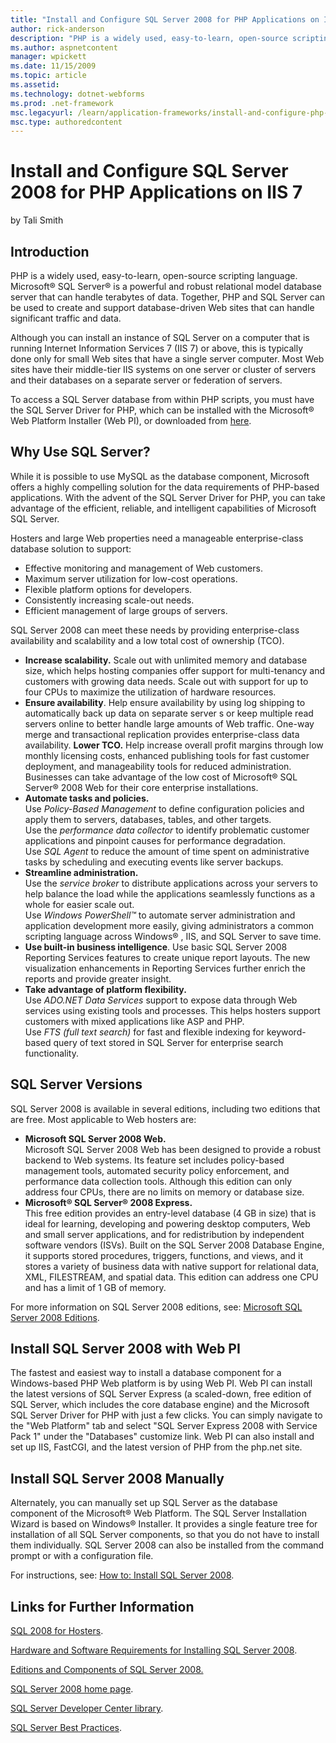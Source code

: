 ```yaml
---
title: "Install and Configure SQL Server 2008 for PHP Applications on IIS 7 | Microsoft Docs"
author: rick-anderson
description: "PHP is a widely used, easy-to-learn, open-source scripting language. Microsoft ® SQL Server ® is a powerful and robust relational model database server that..."
ms.author: aspnetcontent
manager: wpickett
ms.date: 11/15/2009
ms.topic: article
ms.assetid: 
ms.technology: dotnet-webforms
ms.prod: .net-framework
msc.legacyurl: /learn/application-frameworks/install-and-configure-php-on-iis/install-and-configure-sql-server-2008-for-php-applications-on-iis-7-and-above
msc.type: authoredcontent
---
```

Install and Configure SQL Server 2008 for PHP Applications on IIS 7
====================
by Tali Smith

## Introduction

PHP is a widely used, easy-to-learn, open-source scripting language. Microsoft® SQL Server® is a powerful and robust relational model database server that can handle terabytes of data. Together, PHP and SQL Server can be used to create and support database-driven Web sites that can handle significant traffic and data.

Although you can install an instance of SQL Server on a computer that is running Internet Information Services 7 (IIS 7) or above, this is typically done only for small Web sites that have a single server computer. Most Web sites have their middle-tier IIS systems on one server or cluster of servers and their databases on a separate server or federation of servers.

To access a SQL Server database from within PHP scripts, you must have the SQL Server Driver for PHP, which can be installed with the Microsoft® Web Platform Installer (Web PI), or downloaded from [here](https://www.microsoft.com/downloads/details.aspx?familyid=CCDF728B-1EA0-48A8-A84A-5052214CAAD9&amp;displaylang=en).

## Why Use SQL Server?

While it is possible to use MySQL as the database component, Microsoft offers a highly compelling solution for the data requirements of PHP-based applications. With the advent of the SQL Server Driver for PHP, you can take advantage of the efficient, reliable, and intelligent capabilities of Microsoft SQL Server.

Hosters and large Web properties need a manageable enterprise-class database solution to support:

- Effective monitoring and management of Web customers.
- Maximum server utilization for low-cost operations.
- Flexible platform options for developers.
- Consistently increasing scale-out needs.
- Efficient management of large groups of servers.

SQL Server 2008 can meet these needs by providing enterprise-class availability and scalability and a low total cost of ownership (TCO).

- **Increase scalability.** Scale out with unlimited memory and database size, which helps hosting companies offer support for multi-tenancy and customers with growing data needs. Scale out with support for up to four CPUs to maximize the utilization of hardware resources.
- **Ensure availability**. Help ensure availability by using log shipping to automatically back up data on separate server s or keep multiple read servers online to better handle large amounts of Web traffic. One-way merge and transactional replication provides enterprise-class data availability. **Lower TCO.** Help increase overall profit margins through low monthly licensing costs, enhanced publishing tools for fast customer deployment, and manageability tools for reduced administration. Businesses can take advantage of the low cost of Microsoft® SQL Server® 2008 Web for their core enterprise installations.
- **Automate tasks and policies.**   
 Use     *Policy-Based Management* to define configuration policies and apply them to servers, databases, tables, and other targets.   
 Use the     *performance data collector* to identify problematic customer applications and pinpoint causes for performance degradation.   
 Use     *SQL Agent* to reduce the amount of time spent on administrative tasks by scheduling and executing events like server backups.
- **Streamline administration.**   
 Use the     *service broker* to distribute applications across your servers to help balance the load while the applications seamlessly functions as a whole for easier scale out.   
 Use     *Windows PowerShell™* to automate server administration and application development more easily, giving administrators a common scripting language across Windows® , IIS, and SQL Server to save time.
- **Use built-in business intelligence**. Use basic SQL Server 2008 Reporting Services features to create unique report layouts. The new visualization enhancements in Reporting Services further enrich the reports and provide greater insight.
- **Take advantage of platform flexibility.**   
 Use     *ADO.NET Data Services* support to expose data through Web services using existing tools and processes. This helps hosters support customers with mixed applications like ASP and PHP.  
 Use     *FTS (full text search)* for fast and flexible indexing for keyword-based query of text stored in SQL Server for enterprise search functionality.

## SQL Server Versions

SQL Server 2008 is available in several editions, including two editions that are free. Most applicable to Web hosters are:

- **Microsoft SQL Server 2008 Web.**  
 Microsoft SQL Server 2008 Web has been designed to provide a robust backend to Web systems. Its feature set includes policy-based management tools, automated security policy enforcement, and performance data collection tools. Although this edition can only address four CPUs, there are no limits on memory or database size.
- **Microsoft® SQL Server® 2008 Express.**  
 This free edition provides an entry-level database (4 GB in size) that is ideal for learning, developing and powering desktop computers, Web and small server applications, and for redistribution by independent software vendors (ISVs). Built on the SQL Server 2008 Database Engine, it supports stored procedures, triggers, functions, and views, and it stores a variety of business data with native support for relational data, XML, FILESTREAM, and spatial data. This edition can address one CPU and has a limit of 1 GB of memory.

For more information on SQL Server 2008 editions, see: [Microsoft SQL Server 2008 Editions](http://player.play.it/player/yahooplayer.html?v=4.7.124&amp;ur=1&amp;us=1&amp;id=9238https://www.microsoft.com/sqlserver/2008/en/us/editions.aspx).

## Install SQL Server 2008 with Web PI

The fastest and easiest way to install a database component for a Windows-based PHP Web platform is by using Web PI. Web PI can install the latest versions of SQL Server Express (a scaled-down, free edition of SQL Server, which includes the core database engine) and the Microsoft SQL Server Driver for PHP with just a few clicks. You can simply navigate to the "Web Platform" tab and select "SQL Server Express 2008 with Service Pack 1" under the "Databases" customize link. Web PI can also install and set up IIS, FastCGI, and the latest version of PHP from the php.net site.

## Install SQL Server 2008 Manually

Alternately, you can manually set up SQL Server as the database component of the Microsoft® Web Platform. The SQL Server Installation Wizard is based on Windows® Installer. It provides a single feature tree for installation of all SQL Server components, so that you do not have to install them individually. SQL Server 2008 can also be installed from the command prompt or with a configuration file.

For instructions, see: [How to: Install SQL Server 2008](https://technet.microsoft.com/en-us/library/ms143219.aspx).

## Links for Further Information

[SQL 2008 for Hosters](../../web-hosting/configuring-servers-in-the-windows-web-platform/sql-2008-for-hosters.md).

[Hardware and Software Requirements for Installing SQL Server 2008](https://technet.microsoft.com/en-us/library/ms143506.aspx).

[Editions and Components of SQL Server 2008.](https://technet.microsoft.com/en-us/library/ms144275.aspx)

[SQL Server 2008 home page](https://www.microsoft.com/sqlserver/2008/en/us/default.aspx).

[SQL Server Developer Center library](https://msdn.microsoft.com/en-us/library/bb545450.aspx).

[SQL Server Best Practices](https://technet.microsoft.com/en-us/sqlserver/bb671430.aspx).